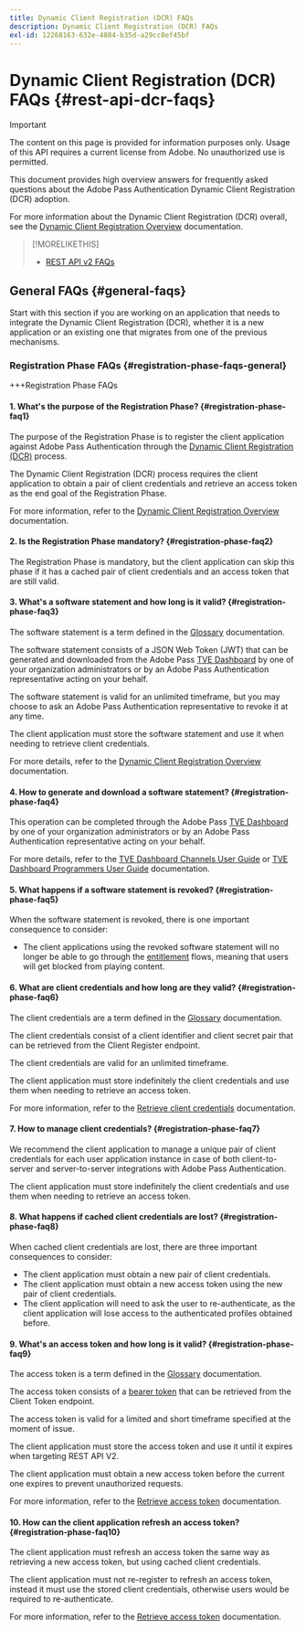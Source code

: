 ```yaml
---
title: Dynamic Client Registration (DCR) FAQs
description: Dynamic Client Registration (DCR) FAQs
exl-id: 12268163-632e-4884-b35d-a29cc8ef45bf
---
```

# Dynamic Client Registration (DCR) FAQs {#rest-api-dcr-faqs}

>[!IMPORTANT]
>
> The content on this page is provided for information purposes only. Usage of this API requires a current license from Adobe. No unauthorized use is permitted.

This document provides high overview answers for frequently asked questions about the Adobe Pass Authentication Dynamic Client Registration (DCR) adoption.

For more information about the Dynamic Client Registration (DCR) overall, see the [Dynamic Client Registration Overview](/help/authentication/integration-guide-programmers/rest-apis/rest-api-dcr/dynamic-client-registration-overview.md) documentation.

>[!MORELIKETHIS]
>
> * [REST API v2 FAQs](/help/authentication/integration-guide-programmers/rest-apis/rest-api-v2/rest-api-v2-faqs.md)

## General FAQs {#general-faqs}

Start with this section if you are working on an application that needs to integrate the Dynamic Client Registration (DCR), whether it is a new application or an existing one that migrates from one of the previous mechanisms.

### Registration Phase FAQs {#registration-phase-faqs-general}

+++Registration Phase FAQs

#### 1. What's the purpose of the Registration Phase? {#registration-phase-faq1}

The purpose of the Registration Phase is to register the client application against Adobe Pass Authentication through the [Dynamic Client Registration (DCR)](/help/authentication/integration-guide-programmers/rest-apis/rest-api-v2/rest-api-v2-glossary.md#dcr) process.

The Dynamic Client Registration (DCR) process requires the client application to obtain a pair of client credentials and retrieve an access token as the end goal of the Registration Phase.

For more information, refer to the [Dynamic Client Registration Overview](/help/authentication/integration-guide-programmers/rest-apis/rest-api-dcr/dynamic-client-registration-overview.md) documentation.

#### 2. Is the Registration Phase mandatory? {#registration-phase-faq2}

The Registration Phase is mandatory, but the client application can skip this phase if it has a cached pair of client credentials and an access token that are still valid.

#### 3. What's a software statement and how long is it valid? {#registration-phase-faq3}

The software statement is a term defined in the [Glossary](/help/authentication/integration-guide-programmers/rest-apis/rest-api-v2/rest-api-v2-glossary.md#software-statement) documentation.

The software statement consists of a JSON Web Token (JWT) that can be generated and downloaded from the Adobe Pass [TVE Dashboard](/help/authentication/integration-guide-programmers/rest-apis/rest-api-v2/rest-api-v2-glossary.md#tve-dashboard) by one of your organization administrators or by an Adobe Pass Authentication representative acting on your behalf.

The software statement is valid for an unlimited timeframe, but you may choose to ask an Adobe Pass Authentication representative to revoke it at any time.

The client application must store the software statement and use it when needing to retrieve client credentials.

For more details, refer to the [Dynamic Client Registration Overview](/help/authentication/integration-guide-programmers/rest-apis/rest-api-dcr/dynamic-client-registration-overview.md) documentation.

#### 4. How to generate and download a software statement? {#registration-phase-faq4}

This operation can be completed through the Adobe Pass [TVE Dashboard](/help/authentication/integration-guide-programmers/rest-apis/rest-api-v2/rest-api-v2-glossary.md#tve-dashboard) by one of your organization administrators or by an Adobe Pass Authentication representative acting on your behalf.

For more details, refer to the [TVE Dashboard Channels User Guide](/help/authentication/user-guide-tve-dashboard/tve-dashboard-channels.md#registered-applications) or [TVE Dashboard Programmers User Guide](/help/authentication/user-guide-tve-dashboard/tve-dashboard-programmers.md#registered-applications) documentation.

#### 5. What happens if a software statement is revoked? {#registration-phase-faq5}

When the software statement is revoked, there is one important consequence to consider:

* The client applications using the revoked software statement will no longer be able to go through the [entitlement](/help/authentication/integration-guide-programmers/rest-apis/rest-api-v2/rest-api-v2-glossary.md#entitlement) flows, meaning that users will get blocked from playing content.

#### 6. What are client credentials and how long are they valid? {#registration-phase-faq6}

The client credentials are a term defined in the [Glossary](/help/authentication/integration-guide-programmers/rest-apis/rest-api-v2/rest-api-v2-glossary.md#client-credentials) documentation.

The client credentials consist of a client identifier and client secret pair that can be retrieved from the Client Register endpoint.

The client credentials are valid for an unlimited timeframe.

The client application must store indefinitely the client credentials and use them when needing to retrieve an access token.

For more information, refer to the [Retrieve client credentials](/help/authentication/integration-guide-programmers/rest-apis/rest-api-dcr/apis/dynamic-client-registration-apis-retrieve-client-credentials.md) documentation.

#### 7. How to manage client credentials? {#registration-phase-faq7}

We recommend the client application to manage a unique pair of client credentials for each user application instance in case of both client-to-server and server-to-server integrations with Adobe Pass Authentication.

The client application must store indefinitely the client credentials and use them when needing to retrieve an access token.

#### 8. What happens if cached client credentials are lost? {#registration-phase-faq8}

When cached client credentials are lost, there are three important consequences to consider:

* The client application must obtain a new pair of client credentials.
* The client application must obtain a new access token using the new pair of client credentials.
* The client application will need to ask the user to re-authenticate, as the client application will lose access to the authenticated profiles obtained before.

#### 9. What's an access token and how long is it valid? {#registration-phase-faq9}

The access token is a term defined in the [Glossary](/help/authentication/integration-guide-programmers/rest-apis/rest-api-v2/rest-api-v2-glossary.md#access-token) documentation.

The access token consists of a [bearer token](/help/authentication/integration-guide-programmers/rest-apis/rest-api-v2/appendix/headers/rest-api-v2-appendix-headers-authorization.md) that can be retrieved from the Client Token endpoint.

The access token is valid for a limited and short timeframe specified at the moment of issue.

The client application must store the access token and use it until it expires when targeting REST API V2.

The client application must obtain a new access token before the current one expires to prevent unauthorized requests.

For more information, refer to the [Retrieve access token](/help/authentication/integration-guide-programmers/rest-apis/rest-api-dcr/apis/dynamic-client-registration-apis-retrieve-access-token.md) documentation.

#### 10. How can the client application refresh an access token? {#registration-phase-faq10}

The client application must refresh an access token the same way as retrieving a new access token, but using cached client credentials.

The client application must not re-register to refresh an access token, instead it must use the stored client credentials, otherwise users would be required to re-authenticate.

For more information, refer to the [Retrieve access token](/help/authentication/integration-guide-programmers/rest-apis/rest-api-dcr/apis/dynamic-client-registration-apis-retrieve-access-token.md) documentation.
